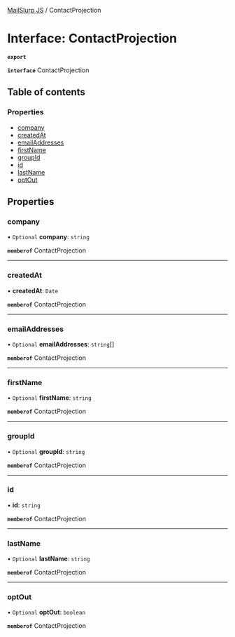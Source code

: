 [MailSlurp JS](../README.md) / ContactProjection

# Interface: ContactProjection

**`export`**

**`interface`** ContactProjection

## Table of contents

### Properties

- [company](ContactProjection.md#company)
- [createdAt](ContactProjection.md#createdat)
- [emailAddresses](ContactProjection.md#emailaddresses)
- [firstName](ContactProjection.md#firstname)
- [groupId](ContactProjection.md#groupid)
- [id](ContactProjection.md#id)
- [lastName](ContactProjection.md#lastname)
- [optOut](ContactProjection.md#optout)

## Properties

### company

• `Optional` **company**: `string`

**`memberof`** ContactProjection

___

### createdAt

• **createdAt**: `Date`

**`memberof`** ContactProjection

___

### emailAddresses

• `Optional` **emailAddresses**: `string`[]

**`memberof`** ContactProjection

___

### firstName

• `Optional` **firstName**: `string`

**`memberof`** ContactProjection

___

### groupId

• `Optional` **groupId**: `string`

**`memberof`** ContactProjection

___

### id

• **id**: `string`

**`memberof`** ContactProjection

___

### lastName

• `Optional` **lastName**: `string`

**`memberof`** ContactProjection

___

### optOut

• `Optional` **optOut**: `boolean`

**`memberof`** ContactProjection
